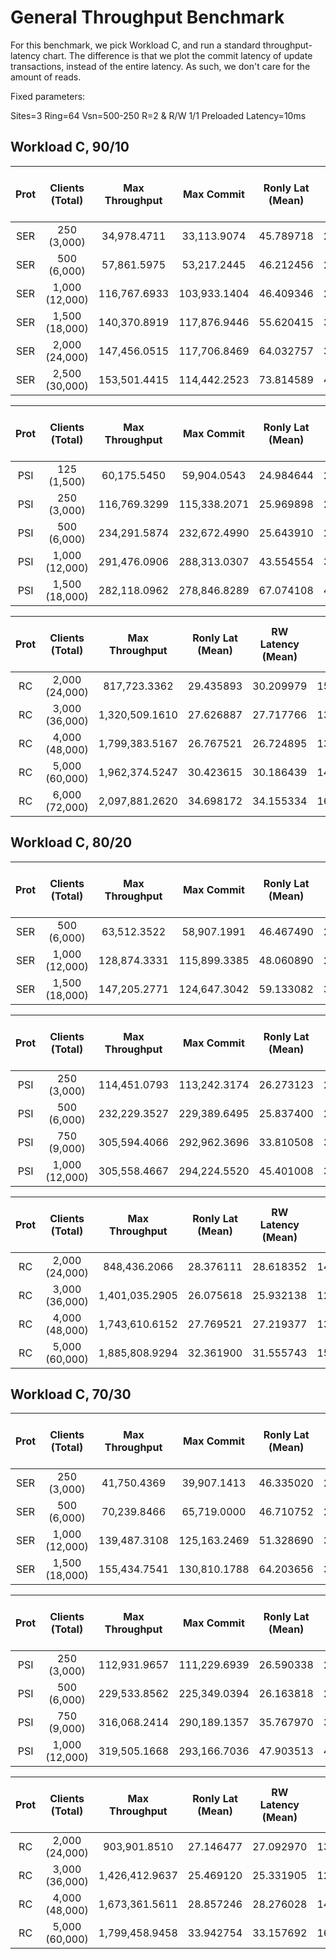 # General Throughput Benchmark

For this benchmark, we pick Workload C, and run a standard throughput-latency chart. The difference is that we plot the commit latency of update transactions, instead of the entire latency. As such, we don't care for the amount of reads.

Fixed parameters:

Sites=3
Ring=64
Vsn=500-250
R=2 & R/W 1/1
Preloaded
Latency=10ms

## Workload C, 90/10

| Prot | Clients (Total) | Max Throughput |  Max Commit  | Ronly Lat (Mean) | RW Latency (Mean) | RW Commit Latency (Mean) | Commit Ratio |
| :--: | :-------------: | :------------: | :----------: | :--------------: | :---------------: | :----------------------: | :----------: |
| SER  |   250 (3,000)   |  34,978.4711   | 33,113.9074  |    45.789718     |     27.908885     |        14.339036         |   0.945636   |
| SER  |   500 (6,000)   |  57,861.5975   | 53,217.2445  |    46.212456     |     28.204495     |        14.579877         |   0.916990   |
| SER  | 1,000 (12,000)  |  116,767.6933  | 103,933.1404 |    46.409346     |     28.262551     |        14.734900         |   0.889079   |
| SER  | 1,500 (18,000)  |  140,370.8919  | 117,876.9446 |    55.620415     |     32.939262     |        17.014449         |   0.845516   |
| SER  | 2,000 (24,000)  |  147,456.0515  | 117,706.8469 |    64.032757     |     37.110777     |        18.900480         |   0.799265   |
| SER  | 2,500 (30,000)  |  153,501.4415  | 114,442.2523 |    73.814589     |     41.919710     |        21.020559         |   0.751526   |

| Prot | Clients (Total) | Max Throughput |  Max Commit  | Ronly Lat (Mean) | RW Latency (Mean) | RW Commit Latency (Mean) | Commit Ratio |
| :--: | :-------------: | :------------: | :----------: | :--------------: | :---------------: | :----------------------: | :----------: |
| PSI  |   125 (1,500)   |  60,175.5450   | 59,904.0543  |    24.984644     |     25.048457     |        12.722157         |   0.991811   |
| PSI  |   250 (3,000)   |  116,769.3299  | 115,338.2071 |    25.969898     |     26.113910     |        13.352954         |   0.990963   |
| PSI  |   500 (6,000)   |  234,291.5874  | 232,672.4990 |    25.643910     |     25.763828     |        13.233443         |   0.991826   |
| PSI  | 1,000 (12,000)  |  291,476.0906  | 288,313.0307 |    43.554554     |     35.686069     |        17.486805         |   0.993115   |
| PSI  | 1,500 (18,000)  |  282,118.0962  | 278,846.8289 |    67.074108     |     45.172984     |        20.760967         |   0.993330   |

| Prot | Clients (Total) | Max Throughput | Ronly Lat (Mean) | RW Latency (Mean) | RW Commit Latency (Mean) |
| :--: | :-------------: | :------------: | :--------------: | :---------------: | :----------------------: |
|  RC  | 2,000 (24,000)  |  817,723.3362  |    29.435893     |     30.209979     |        15.491821         |
|  RC  | 3,000 (36,000)  | 1,320,509.1610 |    27.626887     |     27.717766     |        13.902849         |
|  RC  | 4,000 (48,000)  | 1,799,383.5167 |    26.767521     |     26.724895     |        13.287233         |
|  RC  | 5,000 (60,000)  | 1,962,374.5247 |    30.423615     |     30.186439     |        14.883843         |
|  RC  | 6,000 (72,000)  | 2,097,881.2620 |    34.698172     |     34.155334     |        16.694364         |

## Workload C, 80/20

| Prot | Clients (Total) | Max Throughput |  Max Commit  | Ronly Lat (Mean) | RW Latency (Mean) | RW Commit Latency (Mean) | Commit Ratio |
| :--: | :-------------: | :------------: | :----------: | :--------------: | :---------------: | :----------------------: | :----------: |
| SER  |   500 (6,000)   |  63,512.3522   | 58,907.1991  |    46.467490     |     28.366984     |        14.661549         |   0.924289   |
| SER  | 1,000 (12,000)  |  128,874.3331  | 115,899.3385 |    48.060890     |     29.131793     |        15.187020         |   0.898614   |
| SER  | 1,500 (18,000)  |  147,205.2771  | 124,647.3042 |    59.133082     |     34.752666     |        17.886923         |   0.854554   |

| Prot | Clients (Total) | Max Throughput |  Max Commit  | Ronly Lat (Mean) | RW Latency (Mean) | RW Commit Latency (Mean) | Commit Ratio |
| :--: | :-------------: | :------------: | :----------: | :--------------: | :---------------: | :----------------------: | :----------: |
| PSI  |   250 (3,000)   |  114,451.0793  | 113,242.3174 |    26.273123     |     26.633923     |        13.635233         |   0.985628   |
| PSI  |   500 (6,000)   |  232,229.3527  | 229,389.6495 |    25.837400     |     26.242516     |        13.580844         |   0.985706   |
| PSI  |   750 (9,000)   |  305,594.4066  | 292,962.3696 |    33.810508     |     32.553493     |        16.880151         |   0.983012   |
| PSI  | 1,000 (12,000)  |  305,558.4667  | 294,224.5520 |    45.401008     |     39.680656     |        19.903133         |   0.982058   |

| Prot | Clients (Total) | Max Throughput | Ronly Lat (Mean) | RW Latency (Mean) | RW Commit Latency (Mean) |
| :--: | :-------------: | :------------: | :--------------: | :---------------: | :----------------------: |
|  RC  | 2,000 (24,000)  |  848,436.2066  |    28.376111     |     28.618352     |        14.430302         |
|  RC  | 3,000 (36,000)  | 1,401,035.2905 |    26.075618     |     25.932138     |        12.880957         |
|  RC  | 4,000 (48,000)  | 1,743,610.6152 |    27.769521     |     27.219377     |        13.503487         |
|  RC  | 5,000 (60,000)  | 1,885,808.9294 |    32.361900     |     31.555743     |        15.538679         |

## Workload C, 70/30

| Prot | Clients (Total) | Max Throughput |  Max Commit  | Ronly Lat (Mean) | RW Latency (Mean) | RW Commit Latency (Mean) | Commit Ratio |
| :--: | :-------------: | :------------: | :----------: | :--------------: | :---------------: | :----------------------: | :----------: |
| SER  |   250 (3,000)   |  41,750.4369   | 39,907.1413  |    46.335020     |     28.221920     |        14.487954         |   0.953573   |
| SER  |   500 (6,000)   |  70,239.8466   | 65,719.0000  |    46.710752     |     28.521944     |        14.752848         |   0.931544   |
| SER  | 1,000 (12,000)  |  139,487.3108  | 125,163.2469 |    51.328690     |     30.869126     |        16.080536         |   0.906683   |
| SER  | 1,500 (18,000)  |  155,434.7541  | 130,810.1788 |    64.203656     |     37.352746     |        19.127249         |   0.861138   |

| Prot | Clients (Total) | Max Throughput |  Max Commit  | Ronly Lat (Mean) | RW Latency (Mean) | RW Commit Latency (Mean) | Commit Ratio |
| :--: | :-------------: | :------------: | :----------: | :--------------: | :---------------: | :----------------------: | :----------: |
| PSI  |   250 (3,000)   |  112,931.9657  | 111,229.6939 |    26.590338     |     27.077870     |        13.866459         |   0.979586   |
| PSI  |   500 (6,000)   |  229,533.8562  | 225,349.0394 |    26.163818     |     26.822652     |        13.979384         |   0.979176   |
| PSI  |   750 (9,000)   |  316,068.2414  | 290,189.1357 |    35.767970     |     34.750270     |        18.032051         |   0.973808   |
| PSI  | 1,000 (12,000)  |  319,505.1668  | 293,166.7036 |    47.903513     |     43.062998     |        21.685921         |   0.968791   |

| Prot | Clients (Total) | Max Throughput | Ronly Lat (Mean) | RW Latency (Mean) | RW Commit Latency (Mean) |
| :--: | :-------------: | :------------: | :--------------: | :---------------: | :----------------------: |
|  RC  | 2,000 (24,000)  |  903,901.8510  |    27.146477     |     27.092970     |        13.518623         |
|  RC  | 3,000 (36,000)  | 1,426,412.9637 |    25.469120     |     25.331905     |        12.576651         |
|  RC  | 4,000 (48,000)  | 1,673,361.5611 |    28.857246     |     28.276028     |        14.043484         |
|  RC  | 5,000 (60,000)  | 1,799,458.9458 |    33.942754     |     33.157692     |        16.287167         |
